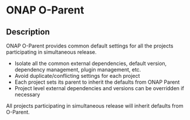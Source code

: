 
# ONAP O-Parent

## Description

ONAP O-Parent provides common default settings for all the projects participating in simultaneous release.

* Isolate all the common external dependencies, default version, dependency management, plugin management, etc.
* Avoid duplicate/conflicting settings for each project
* Each project sets its parent to inherit the defaults from ONAP Parent
* Project level external dependencies and versions can be overridden if necessary

All projects participating in simultaneous release will inherit defaults from O-Parent.

